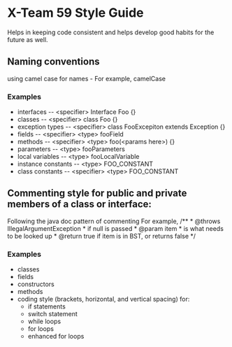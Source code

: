 # X-Team 59 Style Guide

Helps in keeping code consistent and helps develop good habits for the future as well.

## Naming conventions

using camel case for names - For example, camelCase

### Examples
* interfaces -- \<specifier\> Interface Foo {}
* classes -- \<specifier\> class Foo {}
* exception types -- \<specifier\> class FooExcepiton extends Exception {}
* fields -- \<specifier\> \<type\> fooField
* methods -- \<specifier\> \<type\> foo(\<params here\>) {}
* parameters -- \<type\> fooParameters
* local variables -- \<type\> fooLocalVariable
* instance constants -- \<type\> FOO_CONSTANT
* class constants -- \<specifier\> \<type\> FOO_CONSTANT

## Commenting style for public and private members of a class or interface:
Following the java doc pattern of commenting 
For example,
/**
	 * @throws IllegalArgumentException
	 *             if null is passed
	 * @param item
	 *            is what needs to be looked up
	 * @return true if item is in BST, or returns false
	 */

### Examples

* classes
* fields
* constructors
* methods
* coding style (brackets, horizontal, and vertical spacing) for:
  * if statements
  * switch statement
  * while loops
  * for loops
  * enhanced for loops
